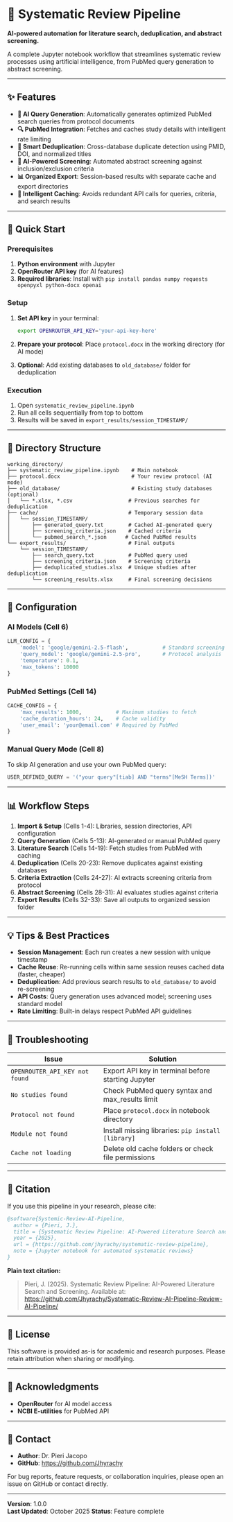 # 🔬 Systematic Review Pipeline

**AI-powered automation for literature search, deduplication, and abstract screening.**

A complete Jupyter notebook workflow that streamlines systematic review processes using artificial intelligence, from PubMed query generation to abstract screening.

---

## ✨ Features

- **🧠 AI Query Generation**: Automatically generates optimized PubMed search queries from protocol documents
- **🔍 PubMed Integration**: Fetches and caches study details with intelligent rate limiting
- **🧹 Smart Deduplication**: Cross-database duplicate detection using PMID, DOI, and normalized titles
- **🎯 AI-Powered Screening**: Automated abstract screening against inclusion/exclusion criteria
- **📊 Organized Export**: Session-based results with separate cache and export directories
- **💾 Intelligent Caching**: Avoids redundant API calls for queries, criteria, and search results

---

## 🚀 Quick Start

### Prerequisites

1. **Python environment** with Jupyter
2. **OpenRouter API key** (for AI features)
3. **Required libraries**: Install with `pip install pandas numpy requests openpyxl python-docx openai`

### Setup

1. **Set API key** in your terminal:
   ```bash
   export OPENROUTER_API_KEY='your-api-key-here'
   ```

2. **Prepare your protocol**: Place `protocol.docx` in the working directory (for AI mode)

3. **Optional**: Add existing databases to `old_database/` folder for deduplication

### Execution

1. Open `systematic_review_pipeline.ipynb`
2. Run all cells sequentially from top to bottom
3. Results will be saved in `export_results/session_TIMESTAMP/`

---

## 📁 Directory Structure

```
working_directory/
├── systematic_review_pipeline.ipynb    # Main notebook
├── protocol.docx                       # Your review protocol (AI mode)
├── old_database/                       # Existing study databases (optional)
│   └── *.xlsx, *.csv                  # Previous searches for deduplication
├── cache/                             # Temporary session data
│   └── session_TIMESTAMP/
│       ├── generated_query.txt        # Cached AI-generated query
│       ├── screening_criteria.json    # Cached criteria
│       └── pubmed_search_*.json      # Cached PubMed results
└── export_results/                    # Final outputs
    └── session_TIMESTAMP/
        ├── search_query.txt           # PubMed query used
        ├── screening_criteria.json    # Screening criteria
        ├── deduplicated_studies.xlsx  # Unique studies after deduplication
        └── screening_results.xlsx     # Final screening decisions
```

---

## 🔧 Configuration

### AI Models (Cell 6)

```python
LLM_CONFIG = {
    'model': 'google/gemini-2.5-flash',           # Standard screening
    'query_model': 'google/gemini-2.5-pro',       # Protocol analysis
    'temperature': 0.1,
    'max_tokens': 10000
}
```

### PubMed Settings (Cell 14)

```python
CACHE_CONFIG = {
    'max_results': 1000,           # Maximum studies to fetch
    'cache_duration_hours': 24,    # Cache validity
    'user_email': 'your@email.com' # Required by PubMed
}
```

### Manual Query Mode (Cell 8)

To skip AI generation and use your own PubMed query:

```python
USER_DEFINED_QUERY = '("your query"[tiab] AND "terms"[MeSH Terms])'
```

---

## 📊 Workflow Steps

1. **Import & Setup** (Cells 1-4): Libraries, session directories, API configuration
2. **Query Generation** (Cells 5-13): AI-generated or manual PubMed query
3. **Literature Search** (Cells 14-19): Fetch studies from PubMed with caching
4. **Deduplication** (Cells 20-23): Remove duplicates against existing databases
5. **Criteria Extraction** (Cells 24-27): AI extracts screening criteria from protocol
6. **Abstract Screening** (Cells 28-31): AI evaluates studies against criteria
7. **Export Results** (Cells 32-33): Save all outputs to organized session folder

---

## 💡 Tips & Best Practices

- **Session Management**: Each run creates a new session with unique timestamp
- **Cache Reuse**: Re-running cells within same session reuses cached data (faster, cheaper)
- **Deduplication**: Add previous search results to `old_database/` to avoid re-screening
- **API Costs**: Query generation uses advanced model; screening uses standard model
- **Rate Limiting**: Built-in delays respect PubMed API guidelines

---

## 🐛 Troubleshooting

| Issue | Solution |
|-------|----------|
| `OPENROUTER_API_KEY not found` | Export API key in terminal before starting Jupyter |
| `No studies found` | Check PubMed query syntax and max_results limit |
| `Protocol not found` | Place `protocol.docx` in notebook directory |
| `Module not found` | Install missing libraries: `pip install [library]` |
| `Cache not loading` | Delete old cache folders or check file permissions |

---

## 📝 Citation

If you use this pipeline in your research, please cite:

```bibtex
@software{Systemic-Review-AI-Pipeline,
  author = {Pieri, J.},
  title = {Systematic Review Pipeline: AI-Powered Literature Search and Screening},
  year = {2025},
  url = {https://github.com/jhyrachy/systematic-review-pipeline},
  note = {Jupyter notebook for automated systematic reviews}
}
```

**Plain text citation:**
> Pieri, J. (2025). Systematic Review Pipeline: AI-Powered Literature Search and Screening. 
> Available at: https://github.com/Jhyrachy/Systematic-Review-AI-Pipeline-Review-AI-Pipeline/

---

## 📄 License

This software is provided as-is for academic and research purposes. Please retain attribution when sharing or modifying.

---

## 🙏 Acknowledgments

- **OpenRouter** for AI model access
- **NCBI E-utilities** for PubMed API

---

## 📧 Contact

- **Author**: Dr. Pieri Jacopo
- **GitHub**: https://github.com/Jhyrachy

For bug reports, feature requests, or collaboration inquiries, please open an issue on GitHub or contact directly.

---

**Version**: 1.0.0  
**Last Updated**: October 2025 
**Status**: Feature complete
